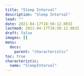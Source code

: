 ```yaml
---
title: "Sleep Interval"
description: "Sleep Interval"
lead: ""
date: 2021-04-17T18:50:12.003Z
lastmod: 2021-04-17T18:50:12.003Z
draft: false
images: []
menu:
  docs:
    parent: "characteristic"
toc: true
characteristic:
  name: "SleepInterval"
---
```


